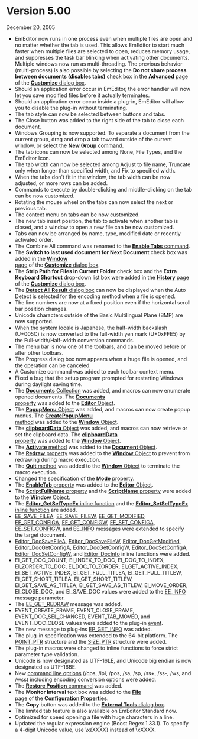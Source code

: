 # Version 5.00

December 20, 2005

- EmEditor now runs in one process even when multiple files are open and no matter whether the tab is used. This allows EmEditor to start much faster when multiple files are selected to open, reduces
memory usage, and suppresses the task bar blinking when activating other documents. Multiple windows now run as multi-threading. The previous behavior (multi-process) is also possible by selecting
the
**Do not share process between documents (disables tabs)** check box in the
[**Advanced** page](../dlg/customize/advanced/index) of the
[**Customize** dialog box](../dlg/customize/index).
- Should an application error occur in EmEditor, the error handler will now let you save modified files before it actually terminates.
- Should an application error occur inside a plug-in, EmEditor will allow you to disable the plug-in without terminating.
- The tab style can now be selected between buttons and tabs.
- The Close button was added to the right side of the tab to close each document.
- Windows Grouping is now supported. To separate a document from the current group, drag and drop a tab toward outside of the current window, or select the [**New Group** command](../cmd/window/new_group).
- The tab icons can now be selected among None, File Types, and the EmEditor Icon.
- The tab width can now be selected among Adjust to file name, Truncate only when longer than specified width, and Fix to specified width.
- When the tabs don't fit in the window, the tab width can be now adjusted, or more rows can be added.
- Commands to execute by double-clicking and middle-clicking on the tab can be now customized.
- Rotating the mouse wheel on the tabs can now select the next or previous tab.
- The context menu on tabs can be now customized.
- The new tab insert position, the tab to activate when another tab is closed, and a window to open a new file can be now customized.
- Tabs can now be arranged by name, type, modified date or recently activated order.
- The Combine All command was renamed to the [**Enable Tabs** command](../cmd/window/window_combine).
- The **Switch to last used document for Next Document** check box was added in the [**Window** \
page](../dlg/customize/window/index) of the
[**Customize** dialog box](../dlg/customize/index).
- The **Strip Path for Files in Current Folder** check box and
the **Extra Keyboard Shortcut** drop-down list box
were
added in the [**History** page](../dlg/customize/history/index) of the
[**Customize** dialog box](../dlg/customize/index).
- The
[**Detect All Result** dialog box](../dlg/detect_result/index) can now be displayed when the Auto Detect is selected for the encoding method when a file is opened.
- The line numbers are now at a fixed position even if the horizontal scroll bar position changes.
- Unicode characters outside of the Basic Multilingual Plane (BMP) are now supported.
- When the system locale is Japanese, the half-width backslash (U+005C) is now converted to the full-width yen mark (U+0xFFE5) by the Full-width/Half-width conversion commands.
- The menu bar is now one of the toolbars, and can be moved before or after other toolbars.
- The Progress dialog box now appears when a huge file is opened, and the operation can be canceled.
- A Customize command was added to each toolbar context menu.
- Fixed a bug that the setup program prompted for restarting Windows during daylight saving time.
- The [**Documents** Collection](../macro/documents/index) was added, and macros can now enumerate opened documents. The [**Documents** \
property](../macro/editor/editor_documents) was added to the [**Editor** Object](../macro/editor/index).
- The [**PopupMenu** Object](../macro/popupmenu/index) was added, and macros can now create popup menus. The [**CreatePopupMenu** \
method](../macro/window/createpopupmenu) was added to the [**Window** Object](../macro/window/index).
- The [**clipboardData** Object](../macro/clipboarddata/index) was added, and macros can now retrieve or set the clipboard data. The [**clipboardData** \
property](../macro/window/clipboarddata) was added to the [**Window** Object](../macro/window/index).
- The [**Activate** method](../macro/document/document_activate) was added to the [**Document** Object](../macro/document/index).
- The [**Redraw** property](../macro/window/window_redraw) was added to the [**Window** Object](../macro/window/index) to prevent from redrawing during macro
execution.
- The [**Quit** method](../macro/window/quit) was added to the [**Window** Object](../macro/window/index) to terminate the macro execution.
- Changed the specification of the [**Mode** property](../macro/selection/selection_mode).
- The [**EnableTab** property](../macro/editor/editor_enabletab) was added to the [**Editor** Object](../macro/editor/index).
- The [**ScriptFullName** property](../macro/window/scriptfullname) and the [**ScriptName** property](../macro/window/scriptname) were added to the
[**Window** Object](../macro/window/index).
- The [**Editor\_GetSelTypeEx** inline function](../plugin/macro/editor_getseltypeex) and the [**Editor\_SetSelTypeEx** inline function](../plugin/macro/editor_setseltypeex)
are added.
- [EE\_SAVE\_FILEA](../plugin/message/ee_save_filea), [EE\_SAVE\_FILEW](../plugin/message/ee_save_filew), [EE\_GET\_MODIFIED](../plugin/message/ee_get_modified),
[EE\_GET\_CONFIGA](../plugin/message/ee_get_configa), [EE\_GET\_CONFIGW](../plugin/message/ee_get_configw), [EE\_SET\_CONFIGA](../plugin/message/ee_set_configa),
[EE\_SET\_CONFIGW](../plugin/message/ee_set_configw), and [EE\_INFO](../plugin/message/ee_info) messages were extended to specify the target document.
- [Editor\_DocSaveFileA](../plugin/macro/editor_docsavefilea), [Editor\_DocSaveFileW](../plugin/macro/editor_docsavefilew),
[Editor\_DocGetModified](../plugin/macro/editor_docgetmodified), [Editor\_DocGetConfigA](../plugin/macro/editor_docgetconfiga),
[Editor\_DocGetConfigW](../plugin/macro/editor_docgetconfigw), [Editor\_DocSetConfigA](../plugin/macro/editor_docsetconfiga),
[Editor\_DocSetConfigW](../plugin/macro/editor_docsetconfigw), and [Editor\_DocInfo](../plugin/macro/editor_docinfo) inline functions were added.
- EI\_GET\_DOC\_COUNT, EI\_INDEX\_TO\_DOC, EI\_DOC\_TO\_INDEX, EI\_ZORDER\_TO\_DOC, EI\_DOC\_TO\_ZORDER, EI\_GET\_ACTIVE\_INDEX, EI\_SET\_ACTIVE\_INDEX, EI\_GET\_FULL\_TITLEA, EI\_GET\_FULL\_TITLEW, EI\_GET\_SHORT\_TITLEA,
EI\_GET\_SHORT\_TITLEW, EI\_GET\_SAVE\_AS\_TITLEA, EI\_GET\_SAVE\_AS\_TITLEW, EI\_MOVE\_ORDER, EI\_CLOSE\_DOC, and EI\_SAVE\_DOC values were added to the [EE\_INFO](../plugin/message/ee_info) message
parameter.
- The [EE\_GET\_REDRAW](../plugin/message/ee_get_redraw) message was added.
- EVENT\_CREATE\_FRAME, EVENT\_CLOSE\_FRAME, EVENT\_DOC\_SEL\_CHANGED, EVENT\_TAB\_MOVED, and EVENT\_DOC\_CLOSE values were added to the plug-in [event](../plugin/event/index).
- The new message to plug-ins [EP\_GET\_INFO](../plugin/plugin_message/ep_get_info) was added.
- The plug-in specification was extended to the 64-bit platform. The [POINT\_PTR](../plugin/structure/point_ptr) structure and the [SIZE\_PTR](../plugin/structure/size_ptr)
structure were added.
- The plug-in macros were changed to inline functions to force strict parameter type validation.
- Unicode is now designated as UTF-16LE, and Unicode big endian is now designated as UTF-16BE.
- New [command line options](../howto/file/file_commandline) (/cps, /ipi, /pos, /sa, /sp, /ss+, /ss-, /ws, and /wss) including encoding conversion options were added.
- The [**Restore Position** command](../cmd/window/restore_pos) was added.
- The **Monitor Interval** text box was added to the [**File** \
page](../dlg/properties/file/index) of the **[Configuration Properties](../dlg/properties/index)**.
- The **Copy** button was added to the [**External Tools** dialog box](../dlg/tools/index).
- The limited tab feature is also available on EmEditor Standard now.
- Optimized for speed opening a file with huge characters in a line.
- Updated the regular expression engine (Boost.Regex 1.33.1). To specify a 4-digit Unicode value, use \\x{XXXX} instead of \\xXXXX.

